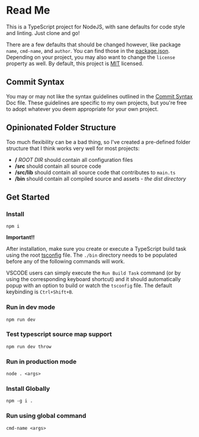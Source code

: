 # Read Me

This is a TypeScript project for NodeJS, with sane defaults for code style and linting. Just clone and go!

There are a few defaults that should be changed however, like package `name`, `cmd-name`, and `author`. You can find those in the [package.json](/package.json). Depending on your project, you may also want to change the `license` property as well. By default, this project is [MIT](/LICENSE) licensed.

## Commit Syntax

You may or may not like the syntax guidelines outlined in the [Commit Syntax](/docs/commit_syntax.md) Doc file. These guidelines are specific to my own projects, but you're free to adopt whatever you deem appropriate for your own project.

## Opinionated Folder Structure

Too much flexibility can be a bad thing, so I've created a pre-defined folder structure that I think works very well for most projects:

- **/** _ROOT DIR_ should contain all configuration files
- **/src** should contain all source code
- **/src/lib** should contain all source code that contributes to `main.ts`
- **/bin** should contain all compiled source and assets - _the dist directory_

## Get Started

### Install

`npm i`

**Important!!**

After installation, make sure you create or execute a TypeScript build task using the root [tsconfig](/tsconfig.json) file. The `./bin` directory needs to be populated before any of the following commands will work.

VSCODE users can simply execute the `Run Build Task` command (or by using the corresponding keyboard shortcut) and it should automatically popup with an option to build or watch the `tsconfig` file. The default keybinding is `Ctrl+Shift+B`.

### Run in dev mode

`npm run dev`

### Test typescript source map support

`npm run dev throw`

### Run in production mode

`node . <args>`

### Install Globally

`npm -g i .`

### Run using global command

`cmd-name <args>`

